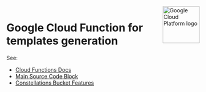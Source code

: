 <img src="https://avatars2.githubusercontent.com/u/2810941?v=3&s=96" alt="Google Cloud Platform logo" title="Google Cloud Platform" align="right" height="96" width="96"/>

# Google Cloud Function for templates generation

See:

* [Cloud Functions Docs][tutorial]
* [Main Source Code Block][code]
* [Constellations Bucket Features][bucket]

[tutorial]: https://cloud.google.com/functions/docs/quickstart
[code]: main.py
[bucket]: templates_features.py